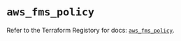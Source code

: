 # `aws_fms_policy`

Refer to the Terraform Registory for docs: [`aws_fms_policy`](https://registry.terraform.io/providers/hashicorp/aws/5.16.0/docs/resources/fms_policy).
